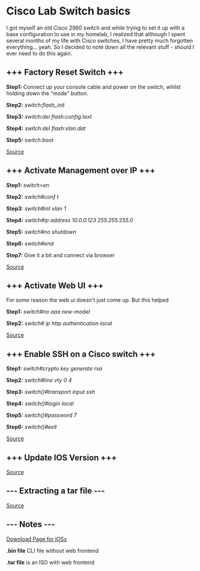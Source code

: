 # Cisco Lab Switch basics

I got myself an old Cisco 2960 switch and while trying to set it up with a base configuration to use in my homelab, I realized that although I spent several months of my life with Cisco switches, I have pretty much forgotten everything... yeah. So I decided to note down all the relevant stuff - should I ever need to do this again.

## +++ Factory Reset Switch +++

**Step1:** Connect up your console cable and power on the switch, whilst holding down the “mode” button.

**Step2:** *switch:flash_init*

**Step3:** *switch:del flash:config.text*

**Step4:** *switch:del flash:vlan.dat*

**Step5:** *switch:boot*

[Source](http://notthenetwork.me/blog/2013/05/28/reset-a-cisco-2960-switch-to-factory-default-settings/)

## +++ Activate Management over IP +++

**Step1:** *switch>en*

**Step2:** *switch#conf t*

**Step3:** *switch#int vlan 1*

**Step4:** *switch#ip address 10.0.0.123 255.255.255.0*

**Step5:** *switch#no shutdown*

**Step6:** *switch#end*

**Step7:** Give it a bit and connect via browser

[Source](https://www.dummies.com/programming/networking/cisco/cisco-networking-switch-management-interface-configuration/)

## +++ Activate Web UI +++

For some reason the web ui doesn't just come up. But this helped

**Step1:** *switch#no aaa new-model*

**Step2:** *switch# ip http authentication local*

[Source](https://community.cisco.com/t5/switching/3850-webui-will-not-log-in/td-p/3015188)

## +++ Enable SSH on a Cisco switch +++

**Step1:** *switch#crypto key generate rsa*

**Step2:** *switch#line vty 0 4*

**Step3:** *switch()#transport input ssh*

**Step4:** *switch()#login local*

**Step5:** *switch()#password 7*

**Step6:** *switch()#exit*

[Source](https://www.thegeekstuff.com/2013/08/enable-ssh-cisco/)

## +++ Update IOS Version +++

[Source](https://www.thegeekstuff.com/2011/06/upgrade-cisco-ios-image/)

## --- Extracting a tar file ---

[Source](https://www.cisco.com/c/en/us/td/docs/switches/lan/catalyst2960/software/release/12-2_58_se/configuration/guide/2960scg/swiosfs.html)

## --- Notes ---

[Download Page for IOSs](https://software.cisco.com/download/home/279963472/type/280805680/release/15.0.2-SE11)

**.bin file** CLI file without web frontend

**.tar file** is an ISO with web frontend
